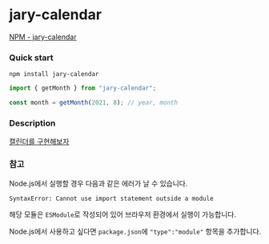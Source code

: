 # jary-calendar

[NPM - jary-calendar](https://www.npmjs.com/package/jary-calendar)

### Quick start

```shell
npm install jary-calendar
```

```js
import { getMonth } from "jary-calendar";

const month = getMonth(2021, 8); // year, month
```

### Description

[캘린더를 구현해보자](https://velog.io/@jary/%EC%BA%98%EB%A6%B0%EB%8D%94%EB%A5%BC-%EA%B5%AC%ED%98%84%ED%95%B4%EB%B3%B4%EC%9E%90)

### 참고

Node.js에서 실행할 경우 다음과 같은 에러가 날 수 있습니다.

```
SyntaxError: Cannot use import statement outside a module
```

해당 모듈은 `ESModule`로 작성되어 있어 브라우저 환경에서 실행이 가능합니다.

Node.js에서 사용하고 싶다면 `package.json`에 `"type":"module"` 항목을 추가합니다.
